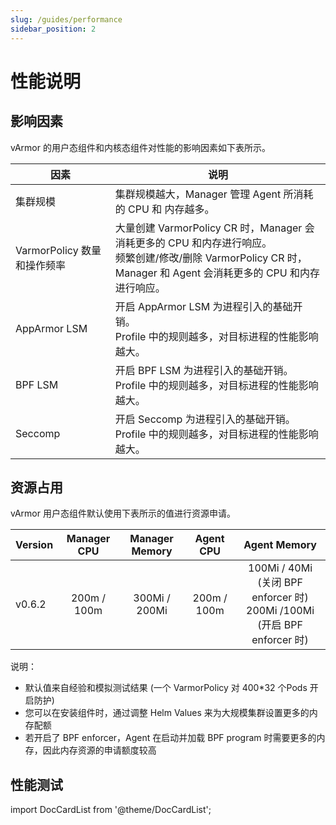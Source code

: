 ```yaml
---
slug: /guides/performance
sidebar_position: 2
---
```


# 性能说明

## 影响因素

vArmor 的用户态组件和内核态组件对性能的影响因素如下表所示。

| 因素 | 说明 |
| --- | ---- |
| 集群规模                   | 集群规模越大，Manager 管理 Agent 所消耗的 CPU 和 内存越多。 |
| VarmorPolicy 数量和操作频率 | 大量创建 VarmorPolicy CR 时，Manager 会消耗更多的 CPU 和内存进行响应。<br />频繁创建/修改/删除 VarmorPolicy CR 时，Manager 和 Agent 会消耗更多的 CPU 和内存进行响应。 |
| AppArmor LSM             | 开启 AppArmor LSM 为进程引入的基础开销。<br />Profile 中的规则越多，对目标进程的性能影响越大。|
| BPF LSM                  | 开启 BPF LSM 为进程引入的基础开销。<br />Profile 中的规则越多，对目标进程的性能影响越大。 |
| Seccomp                  | 开启 Seccomp 为进程引入的基础开销。<br />Profile 中的规则越多，对目标进程的性能影响越大。 |

## 资源占用

vArmor 用户态组件默认使用下表所示的值进行资源申请。

| Version | Manager CPU | Manager Memory | Agent CPU   | Agent Memory |
| ------- |:-----------:|:--------------:|:-----------:|:--------------------------------------------------------------------:|
| v0.6.2 | 200m / 100m | 300Mi / 200Mi  | 200m / 100m | 100Mi / 40Mi (关闭 BPF enforcer 时)<br />200Mi /100Mi (开启 BPF enforcer 时) |

说明：

* 默认值来自经验和模拟测试结果 (一个 VarmorPolicy 对 400*32 个Pods 开启防护)
* 您可以在安装组件时，通过调整 Helm Values 来为大规模集群设置更多的内存配额
* 若开启了 BPF enforcer，Agent 在启动并加载 BPF program 时需要更多的内存，因此内存资源的申请额度较高

## 性能测试

import DocCardList from '@theme/DocCardList';

<DocCardList />
